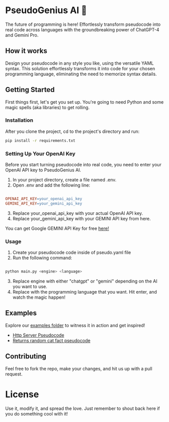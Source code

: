# PseudoGenius AI 🚀

The future of programming is here! Effortlessly transform pseudocode into real code across languages with the groundbreaking power of ChatGPT-4 and Gemini Pro.

## How it works

Design your pseudocode in any style you like, using the versatile YAML syntax. This solution effortlessly transforms it into code for your chosen programming language, eliminating the need to memorize syntax details.

## Getting Started

First things first, let's get you set up. You're going to need Python and some magic spells (aka libraries) to get rolling.

### Installation

After you clone the project, cd to the project's directory and run:

```bash
pip install -r requirements.txt
```

### Setting Up Your OpenAI Key
Before you start turning pseudocode into real code, you need to enter your OpenAI API key to PseudoGenius AI. 

1. In your project directory, create a file named .env.
2. Open .env and add the following line:
```makefile

OPENAI_API_KEY=your_openai_api_key
GEMINI_API_KEY=your_gemini_api_key
```
3. Replace your_openai_api_key with your actual OpenAI API key.
4. Replace your_gemini_api_key with your GEMINI API key from here.

You can get Google GEMINI API Key for free [here!](https://aistudio.google.com/app/apikey)

### Usage

1. Create your pseudocode code inside of pseudo.yaml file
2. Run the following command:

```bash

python main.py <engine> <language>
```

3. Replace engine with either "chatgpt" or "gemini" depending on the AI you want to use. 
4. Replace <language> with the programming language that you want. Hit enter, and watch the magic happen!

## Examples

Explore our [examples folder](examples/) to witness it in action and get inspired!

- [Http Server Pseudocode](/examples/httpServer/pseudo.yaml)
- [Returns random cat fact pseudocode](/examples/catFactFetcher/pseudo.yaml)

## Contributing

Feel free to fork the repo, make your changes, and hit us up with a pull request.

# License

Use it, modify it, and spread the love. Just remember to shout back here if you do something cool with it!

